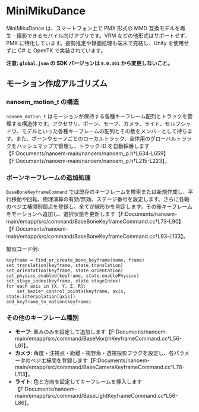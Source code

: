 # MiniMikuDance

MiniMikuDance は、スマートフォン上で PMX 形式の MMD 互換モデルを再生・撮影できるモバイル向けアプリです。VRM などの他形式はサポートせず、PMX に特化しています。姿勢推定や録画処理も端末で完結し、Unity を使用せずに C# と OpenTK で実装されています。

**注意: `global.json` の SDK バージョンは `9.0.301` から変更しないこと。**

## モーション作成アルゴリズム

### nanoem_motion_t の構造

`nanoem_motion_t` はモーションが保持する各種キーフレーム配列とトラックを管理する構造体です。アクセサリ、ボーン、モーフ、カメラ、ライト、セルフシャドウ、モデルといった各種キーフレームの配列とその数をメンバーとして持ちます。また、ボーンやモーフごとのローカルトラック、全体用のグローバルトラックをハッシュマップで管理し、トラック ID を自動採番します【F:Documents/nanoem-main/nanoem/nanoem_p.h†L634-L659】【F:Documents/nanoem-main/nanoem/nanoem_p.h†L215-L223】。

### ボーンキーフレームの追加処理

`BaseBoneKeyframeCommand` では既存のキーフレームを検索または新規作成し、平行移動や回転、物理演算の有効/無効、ステージ番号を設定します。さらに各軸のベジエ補間制御点を登録し、全てが線形かを判定します。その後キーフレームをモーションへ追加し、選択状態を更新します【F:Documents/nanoem-main/emapp/src/command/BaseBoneKeyframeCommand.cc†L73-L90】【F:Documents/nanoem-main/emapp/src/command/BaseBoneKeyframeCommand.cc†L93-L133】。

擬似コード例:

```
keyframe = find_or_create_bone_keyframe(name, frame)
set_translation(keyframe, state.translation)
set_orientation(keyframe, state.orientation)
set_physics_enabled(keyframe, state.enablePhysics)
set_stage_index(keyframe, state.stageIndex)
for each axis in {X, Y, Z, R}:
    set_bezier_control_points(keyframe, axis, state.interpolation[axis])
add_keyframe_to_motion(keyframe)
```

### その他のキーフレーム種別

- **モーフ**: 重みのみを設定して追加します【F:Documents/nanoem-main/emapp/src/command/BaseMorphKeyframeCommand.cc†L56-L81】。
- **カメラ**: 角度・注視点・距離・視野角・透視投影フラグを設定し、各パラメータのベジエ補間を登録します【F:Documents/nanoem-main/emapp/src/command/BaseCameraKeyframeCommand.cc†L78-L113】。
- **ライト**: 色と方向を設定してキーフレームを挿入します【F:Documents/nanoem-main/emapp/src/command/BaseLightKeyframeCommand.cc†L56-L86】。